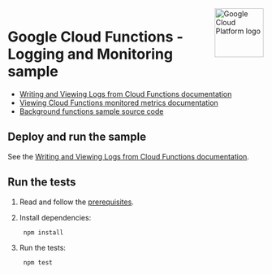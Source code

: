 <img src="https://avatars2.githubusercontent.com/u/2810941?v=3&s=96" alt="Google Cloud Platform logo" title="Google Cloud Platform" align="right" height="96" width="96"/>

# Google Cloud Functions - Logging and Monitoring sample

* [Writing and Viewing Logs from Cloud Functions documentation][docs]
* [Viewing Cloud Functions monitored metrics documentation][docs2]
* [Background functions sample source code][code]

[docs]: https://cloud.google.com/functions/docs/monitoring/logging
[docs2]: https://cloud.google.com/functions/docs/monitoring/metrics
[code]: index.js

## Deploy and run the sample

See the [Writing and Viewing Logs from Cloud Functions documentation][docs].

## Run the tests

1. Read and follow the [prerequisites](../../#how-to-run-the-tests).

1. Install dependencies:

        npm install

1. Run the tests:

        npm test
